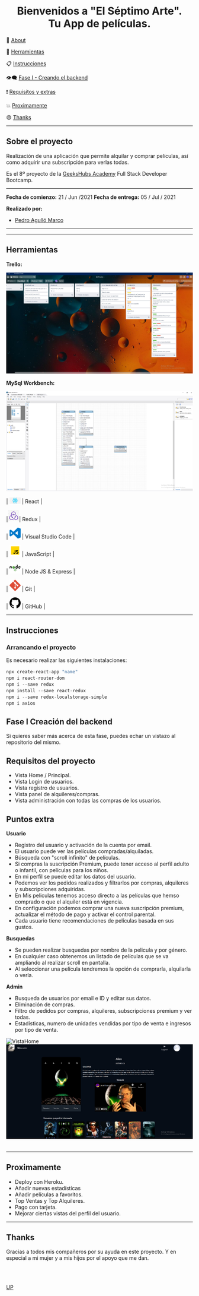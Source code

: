 <a name="top"></a>

<h1 align="center">
  <br>Bienvenidos a "El Séptimo Arte". 
  <br>Tu App de películas.
</h1>


:speech_balloon: [About](#id1)   

:hammer: [Herramientas](#id2)

:clipboard: [Instrucciones](#id3)

:eye_speech_bubble: [Fase I - Creando el backend](#id4)

:exclamation: [Requisitos y extras](#id5)

:collision: [Proximamente](#id7)

:smile: [Thanks](#id8)

---

<a name="id1"></a>
## **Sobre el proyecto**

Realización de una aplicación que permite alquilar y comprar películas, así como adquirir una subscripción para verlas todas.

Es el 8º proyecto de la  [GeeksHubs Academy](https://bootcamp.geekshubsacademy.com/) Full Stack Developer Bootcamp. 

---
**Fecha de comienzo:** 21 / Jun /2021
**Fecha de entrega:** 05 / Jul / 2021


**Realizado por:**
* [Pedro Agulló Marco](https://github.com/PedroAgullo)

---

<a name="id2"></a>
***
## **Herramientas**
**Trello:**

<img src="src/images/trello.JPG">

**MySql Workbench:**

<img src="src/images/workbench.png">


| <img src="src/images/react.png" alt="React" width="30"/> | React | 

|<img src="src/images/redux.jpg" alt="Redux" width="30"/>| Redux | 

| <img src="src/images/logovisual.png" alt="Visual" width="30"/> | Visual Studio Code |

| <img src="src/images/javascript2.png" alt="JavaScript" width="30"/> | JavaScript | 

| <img src="src/images/nodejs.png" alt="HTML5" width="30"/> | Node JS & Express |

| <img src="src/images/git.png" alt="Git" width="30"/> | Git |

| <img src="src/images/github2.png" alt="GitHub" width="30"/> | GitHub | 


<a name="id3"></a>
***
## **Instrucciones**

<h3> Arrancando el proyecto </h3>
   
Es necesario realizar las siguientes instalaciones:

```javascript
npx create-react-app "name"
npm i react-router-dom
npm i --save redux
npm install --save react-redux
npm i --save redux-localstorage-simple
npm i axios
```


<a name="id4"></a>
## Fase I Creación del backend

Si quieres saber más acerca de esta fase, puedes echar un vistazo al repositorio del mismo.

<a name="id5"></a>
## Requisitos del proyecto

* Vista Home / Principal.
* Vista Login de usuarios.
* Vista registro de usuarios.
* Vista panel de alquileres/compras.
* Vista administración con todas las compras de los usuarios.


<a name="id6"></a>
## Puntos extra

**Usuario**

  * Registro del usuario y activación de la cuenta por email.
  * El usuario puede ver las películas compradas/alquiladas.
  * Búsqueda con "scroll infinito" de películas.
  * Si compras la suscripción Premium, puede tener acceso al perfil adulto o infantil, con películas para los niños.
  * En mi perfil se puede editar los datos del usuario.
  * Podemos ver los pedidos realizados y filtrarlos por compras, alquileres y subscripciones adquiridas.
  * En Mis peliculas tenemos acceso directo a las películas que hemso comprado o que el alquiler está en vigencia.
  * En configuración podemos comprar una nueva suscripción premium, actualizar el método de pago y activar el control parental.
  * Cada usuario tiene recomendaciones de películas basada en sus gustos. 
 
**Busquedas**

  * Se pueden realizar busquedas por nombre de la pelicula y por género.
  * En cualquier caso obtenemos un listado de películas que se va ampliando al realizar scroll en pantalla.
  * Al seleccionar una película tendremos la opción de comprarla, alquilarla o verla.

**Admin**

  * Busqueda de usuarios por email e ID y editar sus datos.
  * Eliminación de compras.
  * Filtro de pedidos por compras, alquileres, subscripciones premium y ver todas.
  * Estadísticas, numero de unidades vendidas por tipo de venta e ingresos por tipo de venta.



<img src="src/images/Home.jpg" alt="VistaHome"/>
<img src="src/images/Movie.png" alt="VistaMovie"/>
<img src="src/images/Home.jpg" alt=""/>



<a name="id7"></a>
***
## **Proximamente**

* Deploy con Heroku.
* Añadir nuevas estadísticas
* Añadir películas a favoritos.
* Top Ventas y Top Alquileres.
* Pago con tarjeta.
* Mejorar ciertas vistas del perfil del usuario.

<a name="id8"></a>
***
## **Thanks**

Gracias a todos mis compañeros por su ayuda en este proyecto. Y en especial a mi mujer y a mis hijos por el apoyo que me dan.

<br>
<br>

[UP](#top)
